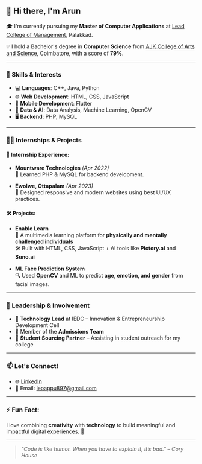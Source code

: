 ## 👋 Hi there, I'm Arun 

🎓 I'm currently pursuing my **Master of Computer Applications** at [Lead College of Management](https://lead.ac.in/), Palakkad.

💡 I hold a Bachelor's degree in **Computer Science** from [AJK College of Arts and Science](https://ajkcas.com/), Coimbatore, with a score of **79%**.

---

### 🚀 Skills & Interests

- 💻 **Languages**: C++, Java, Python  
- 🌐 **Web Development**: HTML, CSS, JavaScript  
- 📱 **Mobile Development**: Flutter  
- 🧠 **Data & AI**: Data Analysis, Machine Learning, OpenCV  
- 🖥️ **Backend**: PHP, MySQL  

---

### 🧑‍💻 Internships & Projects

#### 💼 Internship Experience:
- **Mountware Technologies** *(Apr 2022)*  
  🔹 Learned PHP & MySQL for backend development.

- **Ewolwe, Ottapalam** *(Apr 2023)*  
  🔹 Designed responsive and modern websites using best UI/UX practices.

#### 🛠️ Projects:
- **Enable Learn**  
  🎯 A multimedia learning platform for **physically and mentally challenged individuals**  
  🛠️ Built with HTML, CSS, JavaScript + AI tools like **Pictory.ai** and **Suno.ai**

- **ML Face Prediction System**  
  🔍 Used **OpenCV** and ML to predict **age, emotion, and gender** from facial images.

---

### 🌟 Leadership & Involvement

- 🧠 **Technology Lead** at IEDC – Innovation & Entrepreneurship Development Cell  
- 📣 Member of the **Admissions Team**  
- 🤝 **Student Sourcing Partner** – Assisting in student outreach for my college

---

### 📫 Let's Connect!

- 🌐 [LinkedIn](https://www.linkedin.com/in/yourprofile)  
- 📧 Email: leoappu897@gmail.com 


---

### ⚡ Fun Fact:

I love combining **creativity** with **technology** to build meaningful and impactful digital experiences. 🚀

---

> *"Code is like humor. When you have to explain it, it’s bad." – Cory House*
